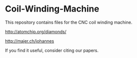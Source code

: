 # Coil-Winding-Machine

This repository contains files for the CNC coil winding machine. 

http://atomchip.org/diamonds/

http://majer.ch/johannes

If you find it useful, consider citing our papers.
